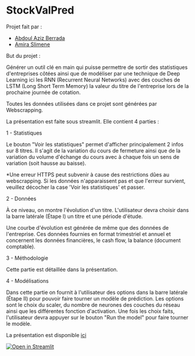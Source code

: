 # StockValPred

Projet fait par :
  - [Abdoul Aziz Berrada](https://github.com/aadmberrada)
  - [Amira Slimene](https://github.com/aslimene)

But du projet : 

Générer un outil clé en main qui puisse permettre de sortir des statistiques d'entreprises côtées ainsi que de modéliser par une technique de Deep Learning ici les RNN (Recurrent Neural Networks) avec des couches de LSTM (Long Short Term Memory) la valeur du titre de l'entreprise lors de la prochaine journée de cotation.

Toutes les données utilisées dans ce projet sont générées par Webscrapping.

La présentation est faite sous streamlit. Elle contient 4 parties :

  1 - Statistiques 

Le bouton "Voir les statistiques" permet d'afficher principalement 2 infos sur 8 titres. Il s'agit de la variation du cours de fermeture ainsi que de la variation du volume d'échange du cours avec à chaque fois un sens de variation (soit hausse au baisse).

*Une erreur HTTPS peut subvenir à cause des restrictions dûes au webscrapping. Si les données n'apparaissent pas et que l'erreur survient, veuillez décocher la case 'Voir les statistiques' et passer.

  2 - Données

À ce niveau, on montre l'évolution d'un titre. L'utilisateur devra choisir dans la barre latérale (Étape I) un titre et une période d'étude.

Une courbe d'évolution est générée de même que des données de l'entreprise. Ces données fournies en format trimestriel et annuel et concernent les données financières, le cash flow, la balance (document comptable).

  3 - Méthodologie

Cette partie est détaillée dans la présentation.

  4 - Modélisations

Dans cette partie on fournit à l'utilisateur des options dans la barre latérale (Étape II) pour pouvoir faire tourner un modèle de prédiction. 
Les options sont le choix du scaler, du nombre de neurones des couches du réseau ainsi que les différentes fonction d'activation. Une fois les choix faits, l'utilisateur devra appuyer sur le bouton "Run the model" pour faire tourner le modèle. 


La présentation est disponible [ici](https://share.streamlit.io/aadmberrada/rnnstockvalpredict/RNNStockValPred.py)


[![Open in Streamlit](https://static.streamlit.io/badges/streamlit_badge_black_white.svg)](https://share.streamlit.io/aadmberrada/rnnstockvalpredict/RNNStockValPred.py)